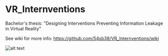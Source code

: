# VR_Internventions
Bachelor's thesis: "Designing Interventions Preventing Information Leakage in Virtual Reality"

See wiki for more info: https://github.com/54sb38/VR_Internventions/wiki

![alt text]([http://url/to/img.png](https://github.com/54sb38/VR_Internventions/blob/main/UnityStreet.png)https://github.com/54sb38/VR_Internventions/blob/main/UnityStreet.png)
